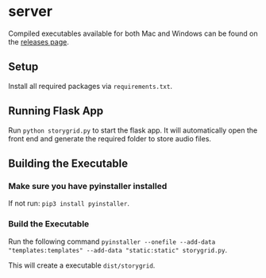 # server
Compiled executables available for both Mac and Windows can be found on the [releases page](https://github.com/storygrid/server/releases/).
## Setup
Install all required packages via `requirements.txt`.

## Running Flask App
Run `python storygrid.py` to start the flask app. It will automatically open the front end and generate the required folder to store audio files.

## Building the Executable

### Make sure you have pyinstaller installed
If not run: `pip3 install pyinstaller`.

### Build the Executable
Run the following command `pyinstaller --onefile --add-data "templates:templates" --add-data "static:static" storygrid.py`.

This will create a executable `dist/storygrid`.
